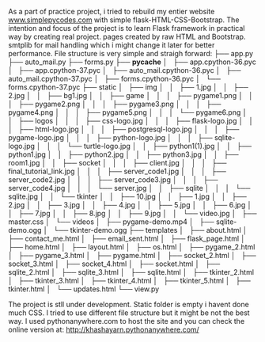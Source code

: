 As a part of practice project, i tried to rebuild my entier website www.simplepycodes.com with simple flask-HTML-CSS-Bootstrap. 
The intention and focus of the project is to learn Flask framework in practical way by creating real project.
pages created by raw HTML and Bootstrap. smtplib for mail handling which i might change it later for better performance.
File structure is very simple and straigh forward:
├── app.py
├── auto_mail.py
├── forms.py
├── __pycache__
│   ├── app.cpython-36.pyc
│   ├── app.cpython-37.pyc
│   ├── auto_mail.cpython-36.pyc
│   ├── auto_mail.cpython-37.pyc
│   ├── forms.cpython-36.pyc
│   └── forms.cpython-37.pyc
├── static
│   ├── img
│   │   ├── 1.jpg
│   │   ├── 2.jpg
│   │   ├── bg1.jpg
│   │   ├── game
│   │   │   ├── pygame1.png
│   │   │   ├── pygame2.png
│   │   │   ├── pygame3.png
│   │   │   ├── pygame4.png
│   │   │   ├── pygame5.png
│   │   │   └── pygame6.png
│   │   ├── logos
│   │   │   ├── css-logo.jpg
│   │   │   ├── flask-logo.jpg
│   │   │   ├── html-logo.jpg
│   │   │   ├── postgresql-logo.jpg
│   │   │   ├── pygame-logo.jpg
│   │   │   ├── python-logo.jpg
│   │   │   ├── sqlite-logo.jpg
│   │   │   └── turtle-logo.jpg
│   │   ├── python1(1).jpg
│   │   ├── python1.jpg
│   │   ├── python2.jpg
│   │   ├── python3.jpg
│   │   ├── room1.jpg
│   │   ├── socket
│   │   │   ├── client.jpg
│   │   │   ├── final_tutorial_link.jpg
│   │   │   ├── server_code1.jpg
│   │   │   ├── server_code2.jpg
│   │   │   ├── server_code3.jpg
│   │   │   ├── server_code4.jpg
│   │   │   └── server.jpg
│   │   ├── sqlite
│   │   │   └── sqlite.jpg
│   │   └── tkinter
│   │       ├── 10.jpg
│   │       ├── 1.jpg
│   │       ├── 2.jpg
│   │       ├── 3.jpg
│   │       ├── 4.jpg
│   │       ├── 5.jpg
│   │       ├── 6.jpg
│   │       ├── 7.jpg
│   │       ├── 8.jpg
│   │       ├── 9.jpg
│   │       └── video.jpg
│   ├── master.css
│   └── videos
│       ├── pygame-demo.mp4
│       ├── sqlite-demo.ogg
│       └── tkinter-demo.ogg
├── templates
│   ├── about.html
│   ├── contact_me.html
│   ├── email_sent.html
│   ├── flask_page.html
│   ├── home.html
│   ├── layout.html
│   ├── os.html
│   ├── pygame_2.html
│   ├── pygame_3.html
│   ├── pygame.html
│   ├── socket_2.html
│   ├── socket_3.html
│   ├── socket_4.html
│   ├── socket.html
│   ├── sqlite_2.html
│   ├── sqlite_3.html
│   ├── sqlite.html
│   ├── tkinter_2.html
│   ├── tkinter_3.html
│   ├── tkinter_4.html
│   ├── tkinter_5.html
│   ├── tkinter.html
│   └── updates.html
└── view.py

The project is stll under development. 
Static folder is empty i havent done much CSS. I tried to use different file structure but it might be not the best way.
I used pythonanywhere.com to host the site and you can check the online version at:
http://khashayarn.pythonanywhere.com/

